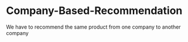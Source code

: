 # Company-Based-Recommendation
We have to recommend the same product from one company to another company
